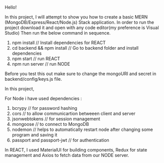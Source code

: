 Hello!

In this project, I will attempt to show you how to create a basic MERN (MongoDB/Express/React/Node.js) Stack application. In order to run the project download it and open with any code editor(my preference is Visual Studio)
Then run the below command in sequence.

1. npm install                 // Install dependencies for REACT
2. cd backend && npm install   // Go to backend folder and install dependencies
3. npm start                   // run REACT 
3. npm run server              // run NODE 

 Before you test this out make sure to change the mongoURI and secret in backend/config/keys.js file.
 
 In this project,
 
 For Node i have used dependencies :
 1. bcrypy                     // for password hashing
 2. cors                       // to allow communicartion betweeen client and server
 3. jsonwebtokens              // for session management
 4. mongoose                   // to connect to MongoDB
 5. nodemon                    // helps to automatically restart node after changing some program and saving it
 6. passport and passport-jwt  // for authentication
  
In REACT, I used MaterialUI for building components, Redux for state management and Axios to fetch data from our NODE server.

